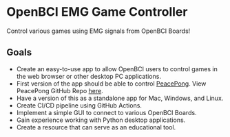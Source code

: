# OpenBCI EMG Game Controller
Control various games using EMG signals from OpenBCI Boards!

## Goals
- Create an easy-to-use app to allow OpenBCI users to control games in the web browser or other desktop PC applications.
- First version of the app should be able to control [PeacePong](https://peacepong.com). View PeacePong GitHub Repo [here](https://github.com/retiutut/PeacePong).
- Have a version of this as a standalone app for Mac, Windows, and Linux.
- Create CI/CD pipeline using GitHub Actions.
- Implement a simple GUI to connect to various OpenBCI Boards.
- Gain experience working with Python desktop applications.
- Create a resource that can serve as an educational tool.
